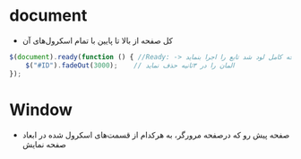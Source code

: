 # document

* کل صفحه از بالا تا پایین با تمام اسکرول‌های آن

```javascript
$(document).ready(function () { //Ready: -> وقتی صفحه کامل لود شد تابع را اجرا بنماید
    $("#ID").fadeOut(3000);    // المان را در ۳ثانیه حذف نماید
});
``` 

# Window

* صفحه پیش رو که درصفحه مرورگر، به هرکدام از قسمت‌های اسکرول شده در ابعاد صفحه نمایش
